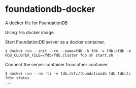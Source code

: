 # foundationdb-docker
A docker file for FoundationDB


Using `fdb` docker image.

Start FoundationDB server as a docker container.

```
$ docker run --init --rm --name=fdb -h fdb -v fdb:/fdb -e FDB_CLUSTER_FILE=/fdb/fdb.cluster fdb sh start.sh
```

Connect the server container from other container.

```
$ docker run --rm -ti -v fdb:/etc/foundationdb fdb fdbcli
fdb> status
...
```
